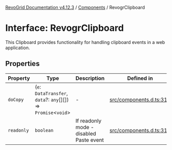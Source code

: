 [RevoGrid Documentation v4.12.3](README.md) / [Components](Namespace.Components.md) / RevogrClipboard

# Interface: RevogrClipboard

This Clipboard provides functionality for handling clipboard events in a web application.

## Properties

| Property | Type | Description | Defined in |
| ------ | ------ | ------ | ------ |
| `doCopy` | (`e`: `DataTransfer`, `data`?: `any`[][]) => `Promise`\<`void`\> | - | [src/components.d.ts:311](https://github.com/revolist/revogrid/blob/d8faaf908685ef9767dc3ea8ccad1628e41fbf76/src/components.d.ts#L311) |
| `readonly` | `boolean` | If readonly mode - disabled Paste event | [src/components.d.ts:315](https://github.com/revolist/revogrid/blob/d8faaf908685ef9767dc3ea8ccad1628e41fbf76/src/components.d.ts#L315) |
